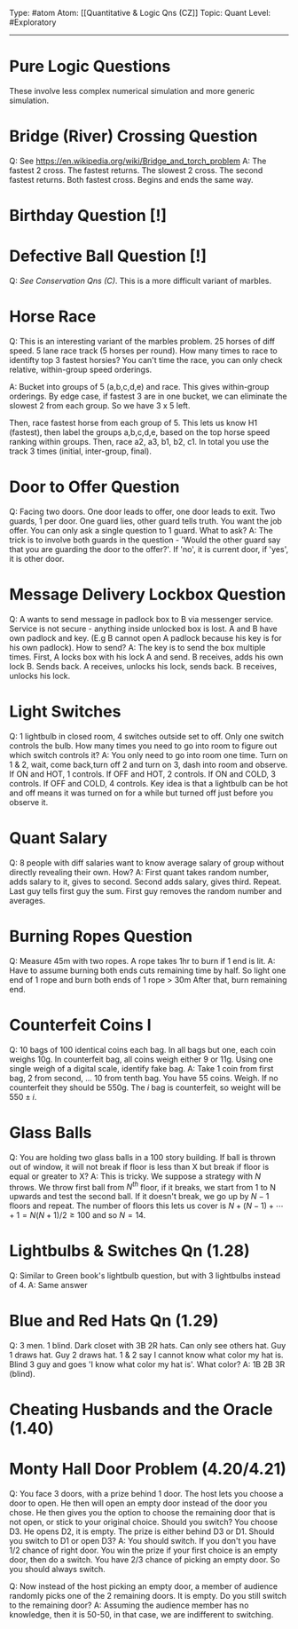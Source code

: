 Type: #atom
Atom: [[Quantitative & Logic Qns (CZ]]
Topic: Quant
Level: #Exploratory 

----
# Pure Logic Questions

These involve less complex numerical simulation and more generic simulation.

# Bridge (River) Crossing Question
Q: See https://en.wikipedia.org/wiki/Bridge_and_torch_problem
A: The fastest 2 cross. The fastest returns. The slowest 2 cross. The second fastest returns. Both fastest cross. Begins and ends the same way.

# Birthday Question [!]

# Defective Ball Question [!]

Q: *See Conservation Qns (C)*. This is a more difficult variant of marbles.

# Horse Race

Q: This is an interesting variant of the marbles problem. 25 horses of diff speed. 5 lane race track (5 horses per round). How many times to race to identifty top 3 fastest horsies? You can't time the race, you can only check relative, within-group speed orderings.

A: Bucket into groups of 5 (a,b,c,d,e) and race. This gives within-group orderings. By edge case, if fastest 3 are in one bucket, we can eliminate the slowest 2 from each group. So we have 3 x 5 left.  

Then, race fastest horse from each group of 5. This lets us know H1 (fastest), then label the groups a,b,c,d,e, based on the top horse speed ranking within groups. Then, race a2, a3, b1, b2, c1. In total you use the track 3 times (initial, inter-group, final).

# Door to Offer Question 

Q: Facing two doors. One door leads to offer, one door leads to exit. Two guards, 1 per door. One guard lies, other guard tells truth. You want the job offer. You can only ask a single question to 1 guard. What to ask?
A: The trick is to involve both guards in the question - 'Would the other guard say that you are guarding the door to the offer?'. If 'no', it is current door, if 'yes', it is other door. 

# Message Delivery Lockbox Question

Q: A wants to send message in padlock box to B via messenger service. Service is not secure - anything inside unlocked box is lost. A and B have own padlock and key. (E.g B cannot open A padlock because his key is for his own padlock). How to send?
A: The key is to send the box multiple times. First, A locks box with his lock A and send. B receives, adds his own lock B. Sends back. A receives, unlocks his lock, sends back. B receives, unlocks his lock.

# Light Switches

Q: 1 lightbulb in closed room, 4 switches outside set to off. Only one switch controls the bulb. How many times you need to go into room to figure out which switch controls it?
A: You only need to go into room one time. Turn on 1 & 2, wait, come back,turn off 2 and turn on 3, dash into room and observe. If ON and HOT, 1 controls. If OFF and HOT, 2 controls. If ON and COLD, 3 controls. If OFF and COLD, 4 controls. Key idea is that a lightbulb can be hot and off means it was turned on for a while but turned off just before you observe it.

# Quant Salary

Q: 8 people with diff salaries want to know average salary of group without directly revealing their own. How?
A: First quant takes random number, adds salary to it, gives to second. Second adds salary, gives third. Repeat. Last guy tells first guy the sum. First guy removes the random number and averages.

# Burning Ropes Question

Q: Measure 45m with two ropes. A rope takes 1hr to burn if 1 end is lit.
A: Have to assume burning both ends cuts remaining time by half. So light one end of 1 rope and burn both ends of 1 rope > 30m After that, burn remaining end.

# Counterfeit Coins I 

Q: 10 bags of 100 identical coins each bag. In all bags but one, each coin weighs 10g. In counterfeit bag, all coins weigh either 9 or 11g. Using one single weigh of a digital scale, identify fake bag.
A: Take 1 coin from first bag, 2 from second, ... 10 from tenth bag. You have 55 coins. Weigh. If no counterfeit they should be 550g. The $i$ bag is counterfeit, so weight will be $550 \pm i$. 

# Glass Balls

Q: You are holding two glass balls in a 100 story building. If ball is thrown out of window, it will not break if floor is less than X but break if floor is equal or greater to X?
A: This is tricky. We suppose a strategy with $N$ throws. We throw first ball from $N^{th}$ floor, if it breaks, we start from 1 to N upwards and test the second ball. If it doesn't break, we go up by $N-1$ floors and repeat. The number of floors this lets us cover is $N+(N-1) + \cdots + 1=N(N+1)/2 \geq 100$ and so $N=14$.

# Lightbulbs & Switches Qn (1.28)

Q: Similar to Green book's lightbulb question, but with 3 lightbulbs instead of 4.
A: Same answer

# Blue and Red Hats Qn (1.29)

Q: 3 men. 1 blind. Dark closet with 3B 2R hats. Can only see others hat. Guy 1 draws hat. Guy 2 draws hat. 1 & 2 say I cannot know what color my hat is. Blind 3 guy and goes 'I know what color my hat is'. What color?
A:  1B 2B 3R (blind). 

# Cheating Husbands and the Oracle (1.40)


# Monty Hall Door Problem (4.20/4.21)

Q: You face 3 doors, with a prize behind 1 door. The host lets you choose a door to open. He then will open an empty door instead of the door you chose. He then gives you the option to choose the remaining door that is not open, or stick to your original choice. Should you switch? You choose D3. He opens D2, it is empty. The prize is either behind D3 or D1. Should you switch to D1 or open D3?
A: You should switch. If you don't you have $1/2$ chance of right door. You win the prize if your first choice is an empty door, then do a switch. You have $2/3$ chance of picking an empty door. So you should always switch.

Q: Now instead of the host picking an empty door, a member of audience randomly picks one of the 2 remaining doors. It is empty. Do you still switch to the remaining door?
A: Assuming the audience member has no knowledge, then it is 50-50, in that case, we are indifferent to switching.
